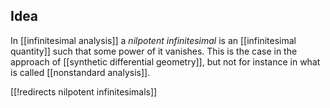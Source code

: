 
## Idea

In [[infinitesimal analysis]] a _nilpotent infinitesimal_ is an [[infinitesimal quantity]] such that some power of it vanishes. This is the case in the approach of [[synthetic differential geometry]], but not for instance in what is called [[nonstandard analysis]].


[[!redirects nilpotent infinitesimals]]